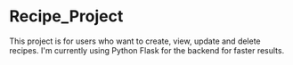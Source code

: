 # Recipe_Project
This project is for users who want to create, view, update and delete recipes. I'm currently using Python Flask for the backend for faster results.
